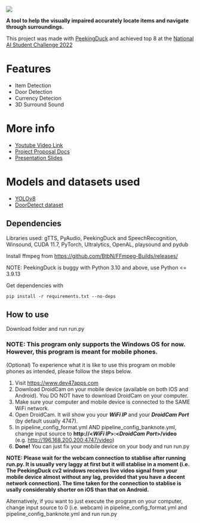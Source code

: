 <img src="https://lh4.googleusercontent.com/V-6OoK7yo2J-VMXkTOWCntp8h_y8MXOdIhbgHS__bb21mAu7RO7ikYJLFB6eQU0j79M=w2400" data-canonical-src="https://lh4.googleusercontent.com/V-6OoK7yo2J-VMXkTOWCntp8h_y8MXOdIhbgHS__bb21mAu7RO7ikYJLFB6eQU0j79M=w2400"/>

**A tool to help the visually impaired accurately locate items and navigate through surroundings.**

This project was made with [PeekingDuck](https://github.com/aisingapore/PeekingDuck) and achieved top 8 at the [National AI Student Challenge 2022](https://learn.aisingapore.org/national-ai-student-challenge-2022/)

# Features
 - Item Detection
 - Door Detection
 - Currency Detecion
 - 3D Surround Sound
 
# More info
 - [Youtube Video Link](https://youtu.be/dM9HiL169Ts)
 - [Project Proposal Docs](https://drive.google.com/file/d/1EVDFVZjpRslW4Aq669ZsxmdjW251BT0F/view?usp=sharing)
 - [Presentation Slides](https://docs.google.com/presentation/d/1ZWp2fdp2VQHpYRI-V2839Wg3ltqyxYBvUTPefOD4YRE/edit?usp=sharing)

# Models and datasets used
  - [YOLOv8](https://github.com/ultralytics/ultralytics)
  - [DoorDetect dataset](https://github.com/MiguelARD/DoorDetect-Dataset)

## Dependencies
Libraries used: gTTS, PyAudio, PeekingDuck and SpeechRecognition, Winsound, CUDA 11.7, PyTorch, Ultralytics, OpenAL, playsound and pydub

Install ffmpeg from https://github.com/BtbN/FFmpeg-Builds/releases/

NOTE: PeekingDuck is buggy with Python 3.10 and above, use Python <= 3.9.13

Get dependencies with
```
pip install -r requirements.txt --no-deps
```


## How to use
Download folder and run run.py

### NOTE: This program only supports the Windows OS for now. However, this program is meant for mobile phones. 

(Optional) To experience what it is like to use this program on mobile phones as intended, please follow the steps below.
1. Visit https://www.dev47apps.com
2. Download DroidCam on your mobile device (available on both IOS and Android). You DO NOT have to download DroidCam on your computer.
3. Make sure your computer and mobile device is connected to the SAME WiFi network.
4. Open DroidCam. It will show you your ***WiFi IP*** and your ***DroidCam Port*** (by default usually 4747).
5. In pipeline_config_format.yml AND pipeline_config_banknote.yml, change input source to **http://<***WiFi IP***>:<***DroidCam Port***>/video**  
(e.g. http://196.168.200.200:4747/video)
6. **Done!** You can just fix your mobile device on your body and run run.py

**NOTE: Please wait for the webcam connection to stablise after running run.py. It is usually very laggy at first but it will stablise in a moment (i.e. The PeekingDuck cv2 windows receives live video signal from your mobile device almost without any lag, provided that you have a decent network connection). The time taken for the connection to stablise is usally considerably shorter on iOS than that on Android.**

Alternatively, if you want to just execute the program on your computer, change input source to 0 (i.e. webcam) in pipeline_config_format.yml and pipeline_config_banknote.yml and run run.py
